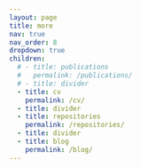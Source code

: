 ```yaml
---
layout: page
title: more
nav: true
nav_order: 8
dropdown: true
children:
  # - title: publications
  #   permalink: /publications/
  # - title: divider
  - title: cv
    permalink: /cv/
  - title: divider
  - title: repositories
    permalink: /repositories/
  - title: divider
  - title: blog
    permalink: /blog/
---
```

